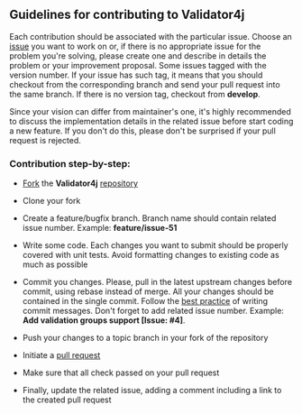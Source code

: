 ## Guidelines for contributing to Validator4j

Each contribution should be associated with the particular issue.
Choose an [issue](https://github.com/jenyaatnow/validator4j/issues) you want to work on or, if there is no appropriate
issue for the problem you're solving, please create one and describe in details the problem or your improvement proposal.
Some issues tagged with the version number. If your issue has such tag, it means that you should checkout
from the corresponding branch and send your pull request into the same branch. If there is no version tag,
checkout from **develop**.

Since your vision can differ from maintainer's one, it's highly recommended to discuss the implementation details
in the related issue before start coding a new feature. If you don't do this, please don't be surprised
if your pull request is rejected.

### Contribution step-by-step:

* [Fork](https://help.github.com/articles/fork-a-repo/) the **Validator4j**
  [repository](https://github.com/jenyaatnow/validator4j)

* Clone your fork
  
* Create a feature/bugfix branch. Branch name should contain related issue number. Example: **feature/issue-51**

* Write some code. Each changes you want to submit should be properly covered with unit tests.
  Avoid formatting changes to existing code as much as possible

* Commit you changes. Please, pull in the latest upstream changes before commit, using rebase instead of merge.
  All your changes should be contained in the single commit.
  Follow the [best practice](https://chris.beams.io/posts/git-commit/) of writing commit messages.
  Don't forget to add related issue number. Example: **Add validation groups support [Issue: #4]**.

* Push your changes to a topic branch in your fork of the repository

* Initiate a [pull request](https://help.github.com/articles/creating-a-pull-request-from-a-fork/)

* Make sure that all check passed on your pull request

* Finally, update the related issue, adding a comment including a link to the created pull request
